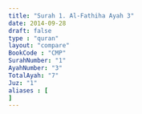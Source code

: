 ```yaml
---
title: "Surah 1. Al-Fathiha Ayah 3"
date: 2014-09-28
draft: false
type : "quran"
layout: "compare"
BookCode : "CMP"
SurahNumber: "1"
AyahNumber: "3"
TotalAyah: "7"
Juz: "1"
aliases : [
]
---
```


